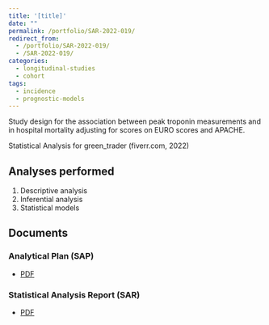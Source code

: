 ```yaml
---
title: '[title]'
date: ""
permalink: /portfolio/SAR-2022-019/
redirect_from:
  - /portfolio/SAR-2022-019/
  - /SAR-2022-019/
categories:
  - longitudinal-studies
  - cohort
tags:
  - incidence
  - prognostic-models
---
```


Study design for the association between peak troponin measurements and in hospital mortality adjusting for scores on EURO scores and APACHE.

Statistical Analysis for green_trader (fiverr.com, 2022)
<!-- Technical Report for  PERSON (PLACE, yyyy) -->

## Analyses performed

1. Descriptive analysis
1. Inferential analysis
1. Statistical models

## Documents

<!-- The client has requested that this analysis be kept confidential until a future date, determined by the client. -->
<!-- All documents from this consultation are therefore not published online and only the title and year of the analysis will be included in the consultant's Portfolio. -->
<!-- After the agreed date is reached, the documents will be released. -->

<!-- The client has requested that this analysis be kept confidential. -->
<!-- All documents from this consultation are therefore not published online and only the title and year of the analysis will be included in the consultant's Portfolio. -->

### Analytical Plan (SAP)

- [PDF][sap]

### Statistical Analysis Report (SAR)

- [PDF][sar]

<!-- ## Associated analyses -->

<!-- This analysis is part of a larger project and is supported by other analyses, linked below. -->

<!-- **[assoc_title]** -->

<!-- <[assoc_link]> -->

<!-- --- -->

[sap]: /files/SAP-2022-019-v01.pdf
[sar]: /files/SAR-2022-019-v01.pdf
